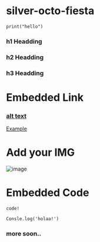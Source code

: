 # silver-octo-fiesta
```python:
print("hello")
```

### h1 Headding  #
### h2 Headding  ##
### h3 Headding  ###

# Embedded Link
### [alt text](url)
[Example](github.com/gurugorule)

# Add your IMG
![image](https://user-images.githubusercontent.com/113411312/236455538-3f9c9d47-43f2-499b-ac61-4bc01c793a33.png)


# Embedded Code
 ```
 code!
```

```javascript:
Consle.log('holaa!')
```

### more soon..
